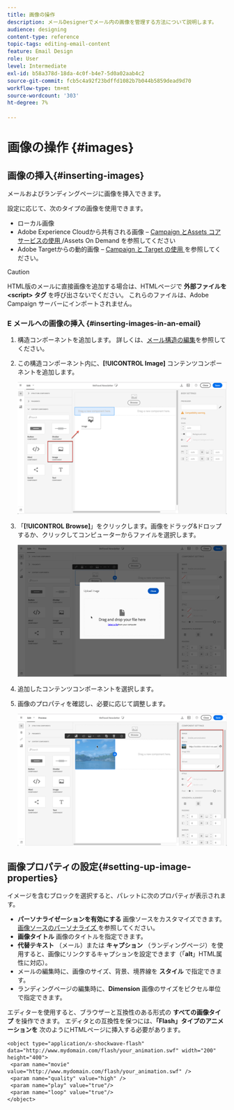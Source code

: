 ```yaml
---
title: 画像の操作
description: メールDesignerでメール内の画像を管理する方法について説明します。
audience: designing
content-type: reference
topic-tags: editing-email-content
feature: Email Design
role: User
level: Intermediate
exl-id: b58a378d-18da-4c0f-b4e7-5d0a02aab4c2
source-git-commit: fcb5c4a92f23bdffd1082b7b044b5859dead9d70
workflow-type: tm+mt
source-wordcount: '303'
ht-degree: 7%

---
```


# 画像の操作 {#images}

## 画像の挿入{#inserting-images}

メールおよびランディングページに画像を挿入できます。

設定に応じて、次のタイプの画像を使用できます。

* ローカル画像
* Adobe Experience Cloudから共有される画像 – [Campaign とAssets コアサービスの使用 ](../../integrating/using/working-with-campaign-and-assets-core-service.md)/Assets On Demand を参照してください
* Adobe Targetからの動的画像 – [Campaign と Target の使用 ](../../integrating/using/about-campaign-target-integration.md) を参照してください。

>[!CAUTION]
>
>HTML版のメールに直接画像を追加する場合は、HTMLページで **外部ファイルを &lt;script> タグ** を呼び出さないでください。 これらのファイルは、Adobe Campaign サーバーにインポートされません。

### E メールへの画像の挿入 {#inserting-images-in-an-email}

1. 構造コンポーネントを追加します。 詳しくは、[メール構造の編集](../../designing/using/designing-from-scratch.md#defining-the-email-structure)を参照してください。
1. この構造コンポーネント内に、**[!UICONTROL Image]** コンテンツコンポーネントを追加します。

   ![](assets/des_insert_images_1.png)

1. 「**[!UICONTROL Browse]**」をクリックします。画像をドラッグ&amp;ドロップするか、クリックしてコンピューターからファイルを選択します。

   ![](assets/des_insert_images_2.png)

1. 追加したコンテンツコンポーネントを選択します。
1. 画像のプロパティを確認し、必要に応じて調整します。

   ![](assets/des_insert_images_3.png)

## 画像プロパティの設定{#setting-up-image-properties}

イメージを含むブロックを選択すると、パレットに次のプロパティが表示されます。

* **パーソナライゼーションを有効にする** 画像ソースをカスタマイズできます。 [ 画像ソースのパーソナライズ ](../../designing/using/personalization.md#personalizing-an-image-source) を参照してください。
* **画像タイトル** 画像のタイトルを指定できます。
* **代替テキスト** （メール）または **キャプション** （ランディングページ）を使用すると、画像にリンクするキャプションを設定できます（「**alt**」HTML属性に対応）。
* メールの編集時に、画像のサイズ、背景、境界線を **スタイル** で指定できます。
* ランディングページの編集時に、**Dimension** 画像のサイズをピクセル単位で指定できます。

エディターを使用すると、ブラウザーと互換性のある形式の **すべての画像タイプ** を操作できます。 エディタとの互換性を保つには、**「Flash」タイプのアニメーションを** 次のようにHTMLページに挿入する必要があります。

```
<object type="application/x-shockwave-flash" data="http://www.mydomain.com/flash/your_animation.swf" width="200" height="400">
 <param name="movie" value="http://www.mydomain.com/flash/your_animation.swf" />
 <param name="quality" value="high" />
 <param name="play" value="true"/>
 <param name="loop" value="true"/> 
</object>
```

<!--
## Modifying images with the Adobe Creative SDK{#modifying-images-with-the-adobe-creative-sdk}

You can edit images and use a complete set of features powered by the Adobe Creative SDK to enhance your images directly in the content editor when editing emails or landing pages.

The image editor offers a powerful, full-featured image editing UI component that allows you to edit images and apply effects and frames, original high-quality stickers, beautiful overlays, fun features like tilt shift and color splash, pro-level adjustments and more.

To modify an image with the Adobe Creative SDK:

1. Select the image.
1. In the toolbar, click the Creative Cloud icon.

   ![](assets/des_creative_sdk_icon.png)

1. Select the tool you want to use through the icons on the top of the window to modify the image.

   ![](assets/email_designer_ccsdktoolbar.png)

1. Click **[!UICONTROL Save]** when modifications are done. The updated image is saved on Adobe Campaign server and ready to be used.

>[!NOTE]
>
>Tools offered in the image editor cannot be customized.
-->
